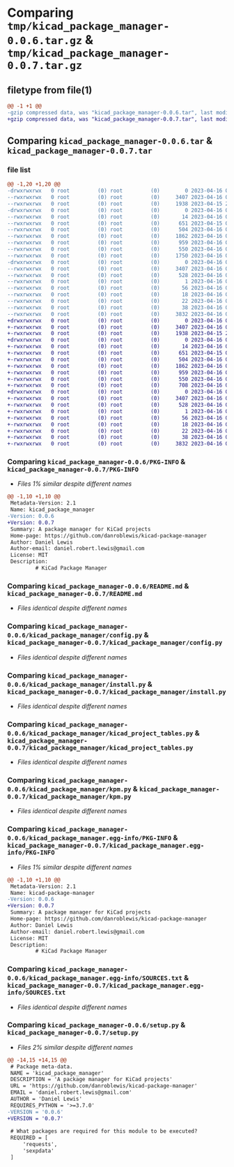 # Comparing `tmp/kicad_package_manager-0.0.6.tar.gz` & `tmp/kicad_package_manager-0.0.7.tar.gz`

## filetype from file(1)

```diff
@@ -1 +1 @@
-gzip compressed data, was "kicad_package_manager-0.0.6.tar", last modified: Sun Apr 16 01:44:40 2023, max compression
+gzip compressed data, was "kicad_package_manager-0.0.7.tar", last modified: Sun Apr 16 01:52:38 2023, max compression
```

## Comparing `kicad_package_manager-0.0.6.tar` & `kicad_package_manager-0.0.7.tar`

### file list

```diff
@@ -1,20 +1,20 @@
-drwxrwxrwx   0 root         (0) root         (0)        0 2023-04-16 01:44:40.156315 kicad_package_manager-0.0.6/
--rwxrwxrwx   0 root         (0) root         (0)     3407 2023-04-16 01:44:40.152876 kicad_package_manager-0.0.6/PKG-INFO
--rwxrwxrwx   0 root         (0) root         (0)     1938 2023-04-15 20:55:43.000000 kicad_package_manager-0.0.6/README.md
-drwxrwxrwx   0 root         (0) root         (0)        0 2023-04-16 01:44:39.977726 kicad_package_manager-0.0.6/kicad_package_manager/
--rwxrwxrwx   0 root         (0) root         (0)       14 2023-04-16 00:09:47.000000 kicad_package_manager-0.0.6/kicad_package_manager/__init__.py
--rwxrwxrwx   0 root         (0) root         (0)      651 2023-04-15 08:32:16.000000 kicad_package_manager-0.0.6/kicad_package_manager/config.py
--rwxrwxrwx   0 root         (0) root         (0)      504 2023-04-16 01:05:16.000000 kicad_package_manager-0.0.6/kicad_package_manager/init.py
--rwxrwxrwx   0 root         (0) root         (0)     1862 2023-04-16 01:44:17.000000 kicad_package_manager-0.0.6/kicad_package_manager/install.py
--rwxrwxrwx   0 root         (0) root         (0)      959 2023-04-16 01:40:45.000000 kicad_package_manager-0.0.6/kicad_package_manager/kicad_project_tables.py
--rwxrwxrwx   0 root         (0) root         (0)      550 2023-04-16 01:05:45.000000 kicad_package_manager-0.0.6/kicad_package_manager/kpm.py
--rwxrwxrwx   0 root         (0) root         (0)     1750 2023-04-16 01:30:17.000000 kicad_package_manager-0.0.6/kicad_package_manager/registry.py
-drwxrwxrwx   0 root         (0) root         (0)        0 2023-04-16 01:44:40.129820 kicad_package_manager-0.0.6/kicad_package_manager.egg-info/
--rwxrwxrwx   0 root         (0) root         (0)     3407 2023-04-16 01:44:39.000000 kicad_package_manager-0.0.6/kicad_package_manager.egg-info/PKG-INFO
--rwxrwxrwx   0 root         (0) root         (0)      528 2023-04-16 01:44:39.000000 kicad_package_manager-0.0.6/kicad_package_manager.egg-info/SOURCES.txt
--rwxrwxrwx   0 root         (0) root         (0)        1 2023-04-16 01:44:39.000000 kicad_package_manager-0.0.6/kicad_package_manager.egg-info/dependency_links.txt
--rwxrwxrwx   0 root         (0) root         (0)       56 2023-04-16 01:44:39.000000 kicad_package_manager-0.0.6/kicad_package_manager.egg-info/entry_points.txt
--rwxrwxrwx   0 root         (0) root         (0)       18 2023-04-16 01:44:39.000000 kicad_package_manager-0.0.6/kicad_package_manager.egg-info/requires.txt
--rwxrwxrwx   0 root         (0) root         (0)       22 2023-04-16 01:44:39.000000 kicad_package_manager-0.0.6/kicad_package_manager.egg-info/top_level.txt
--rwxrwxrwx   0 root         (0) root         (0)       38 2023-04-16 01:44:40.158982 kicad_package_manager-0.0.6/setup.cfg
--rwxrwxrwx   0 root         (0) root         (0)     3832 2023-04-16 01:44:23.000000 kicad_package_manager-0.0.6/setup.py
+drwxrwxrwx   0 root         (0) root         (0)        0 2023-04-16 01:52:38.626365 kicad_package_manager-0.0.7/
+-rwxrwxrwx   0 root         (0) root         (0)     3407 2023-04-16 01:52:38.624255 kicad_package_manager-0.0.7/PKG-INFO
+-rwxrwxrwx   0 root         (0) root         (0)     1938 2023-04-15 20:55:43.000000 kicad_package_manager-0.0.7/README.md
+drwxrwxrwx   0 root         (0) root         (0)        0 2023-04-16 01:52:38.518590 kicad_package_manager-0.0.7/kicad_package_manager/
+-rwxrwxrwx   0 root         (0) root         (0)       14 2023-04-16 00:09:47.000000 kicad_package_manager-0.0.7/kicad_package_manager/__init__.py
+-rwxrwxrwx   0 root         (0) root         (0)      651 2023-04-15 08:32:16.000000 kicad_package_manager-0.0.7/kicad_package_manager/config.py
+-rwxrwxrwx   0 root         (0) root         (0)      504 2023-04-16 01:05:16.000000 kicad_package_manager-0.0.7/kicad_package_manager/init.py
+-rwxrwxrwx   0 root         (0) root         (0)     1862 2023-04-16 01:44:17.000000 kicad_package_manager-0.0.7/kicad_package_manager/install.py
+-rwxrwxrwx   0 root         (0) root         (0)      959 2023-04-16 01:40:45.000000 kicad_package_manager-0.0.7/kicad_package_manager/kicad_project_tables.py
+-rwxrwxrwx   0 root         (0) root         (0)      550 2023-04-16 01:05:45.000000 kicad_package_manager-0.0.7/kicad_package_manager/kpm.py
+-rwxrwxrwx   0 root         (0) root         (0)      708 2023-04-16 01:52:09.000000 kicad_package_manager-0.0.7/kicad_package_manager/registry.py
+drwxrwxrwx   0 root         (0) root         (0)        0 2023-04-16 01:52:38.608298 kicad_package_manager-0.0.7/kicad_package_manager.egg-info/
+-rwxrwxrwx   0 root         (0) root         (0)     3407 2023-04-16 01:52:38.000000 kicad_package_manager-0.0.7/kicad_package_manager.egg-info/PKG-INFO
+-rwxrwxrwx   0 root         (0) root         (0)      528 2023-04-16 01:52:38.000000 kicad_package_manager-0.0.7/kicad_package_manager.egg-info/SOURCES.txt
+-rwxrwxrwx   0 root         (0) root         (0)        1 2023-04-16 01:52:38.000000 kicad_package_manager-0.0.7/kicad_package_manager.egg-info/dependency_links.txt
+-rwxrwxrwx   0 root         (0) root         (0)       56 2023-04-16 01:52:38.000000 kicad_package_manager-0.0.7/kicad_package_manager.egg-info/entry_points.txt
+-rwxrwxrwx   0 root         (0) root         (0)       18 2023-04-16 01:52:38.000000 kicad_package_manager-0.0.7/kicad_package_manager.egg-info/requires.txt
+-rwxrwxrwx   0 root         (0) root         (0)       22 2023-04-16 01:52:38.000000 kicad_package_manager-0.0.7/kicad_package_manager.egg-info/top_level.txt
+-rwxrwxrwx   0 root         (0) root         (0)       38 2023-04-16 01:52:38.627605 kicad_package_manager-0.0.7/setup.cfg
+-rwxrwxrwx   0 root         (0) root         (0)     3832 2023-04-16 01:52:18.000000 kicad_package_manager-0.0.7/setup.py
```

### Comparing `kicad_package_manager-0.0.6/PKG-INFO` & `kicad_package_manager-0.0.7/PKG-INFO`

 * *Files 1% similar despite different names*

```diff
@@ -1,10 +1,10 @@
 Metadata-Version: 2.1
 Name: kicad_package_manager
-Version: 0.0.6
+Version: 0.0.7
 Summary: A package manager for KiCad projects
 Home-page: https://github.com/danroblewis/kicad-package-manager
 Author: Daniel Lewis
 Author-email: daniel.robert.lewis@gmail.com
 License: MIT
 Description: 
         # KiCad Package Manager
```

### Comparing `kicad_package_manager-0.0.6/README.md` & `kicad_package_manager-0.0.7/README.md`

 * *Files identical despite different names*

### Comparing `kicad_package_manager-0.0.6/kicad_package_manager/config.py` & `kicad_package_manager-0.0.7/kicad_package_manager/config.py`

 * *Files identical despite different names*

### Comparing `kicad_package_manager-0.0.6/kicad_package_manager/install.py` & `kicad_package_manager-0.0.7/kicad_package_manager/install.py`

 * *Files identical despite different names*

### Comparing `kicad_package_manager-0.0.6/kicad_package_manager/kicad_project_tables.py` & `kicad_package_manager-0.0.7/kicad_package_manager/kicad_project_tables.py`

 * *Files identical despite different names*

### Comparing `kicad_package_manager-0.0.6/kicad_package_manager/kpm.py` & `kicad_package_manager-0.0.7/kicad_package_manager/kpm.py`

 * *Files identical despite different names*

### Comparing `kicad_package_manager-0.0.6/kicad_package_manager.egg-info/PKG-INFO` & `kicad_package_manager-0.0.7/kicad_package_manager.egg-info/PKG-INFO`

 * *Files 1% similar despite different names*

```diff
@@ -1,10 +1,10 @@
 Metadata-Version: 2.1
 Name: kicad-package-manager
-Version: 0.0.6
+Version: 0.0.7
 Summary: A package manager for KiCad projects
 Home-page: https://github.com/danroblewis/kicad-package-manager
 Author: Daniel Lewis
 Author-email: daniel.robert.lewis@gmail.com
 License: MIT
 Description: 
         # KiCad Package Manager
```

### Comparing `kicad_package_manager-0.0.6/kicad_package_manager.egg-info/SOURCES.txt` & `kicad_package_manager-0.0.7/kicad_package_manager.egg-info/SOURCES.txt`

 * *Files identical despite different names*

### Comparing `kicad_package_manager-0.0.6/setup.py` & `kicad_package_manager-0.0.7/setup.py`

 * *Files 2% similar despite different names*

```diff
@@ -14,15 +14,15 @@
 # Package meta-data.
 NAME = 'kicad_package_manager'
 DESCRIPTION = 'A package manager for KiCad projects'
 URL = 'https://github.com/danroblewis/kicad-package-manager'
 EMAIL = 'daniel.robert.lewis@gmail.com'
 AUTHOR = 'Daniel Lewis'
 REQUIRES_PYTHON = '>=3.7.0'
-VERSION = '0.0.6'
+VERSION = '0.0.7'
 
 # What packages are required for this module to be executed?
 REQUIRED = [
     'requests',
     'sexpdata'
 ]
```

